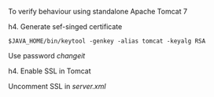 
To verify behaviour using standalone Apache Tomcat 7

h4. Generate sef-singed certificate

    $JAVA_HOME/bin/keytool -genkey -alias tomcat -keyalg RSA

Use password _changeit_

h4. Enable SSL in Tomcat

Uncomment SSL in _server.xml_


